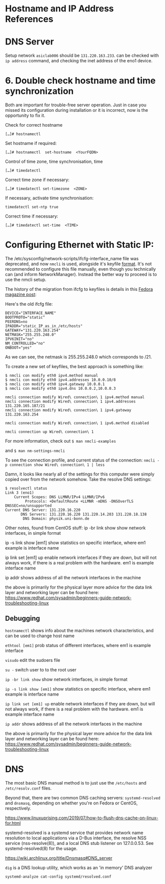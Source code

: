 # Hostname and IP Address References

# DNS Server


Setup network
`asiclab006` should be `131.220.163.233`. 
can be checked with `ip address` command, and checking the inet address of the eno1 device.


# 6. Double check hostname and time synchronization

Both are important for trouble-free server operation. Just in case you missed its configuration during installation or it is incorrect, now is the opportunity to fix it.

Check for correct hostname

`[…]# hostnamectl`

Set hostname if required:

`[…]# hostnamectl  set-hostname  <YourFQDN>`

Control of time zone, time synchronisation, time

`[…]# timedatectl`

Correct time zone if necessary:

`[…]# timedatectl set-timezone  <ZONE>`

If necessary, activate time synchronisation:

`timedatectl set-ntp true`

Correct time if necessary:

`[…]# timedatectl set-time  <TIME>`


# Configuring Ethernet with Static IP:
The /etc/sysconfig/network-scripts/ifcfg-interface_name file was deprecated, and now `nmcli` is used, alongside it's keyfile [format](https://people.freedesktop.org/~lkundrak/nm-docs/nm-settings-keyfile.html). It's not recommended to configure this file manually, even though you technically can (and inform NetworkManager). Instead the better way to proceed is to use the nmcli setup.

The history of the migration from ifcfg to keyfiles is details in this [Fedora magazine post](https://fedoramagazine.org/converting-networkmanager-from-ifcfg-to-keyfiles/):

Here's the old ifcfg file:

```
DEVICE="INTERFACE_NAME"
BOOTPROTO="static"
PEERDNS=no
IPADDR="static_IP_as_in_/etc/hosts"
GATEWAY="131.220.163.254"
NETMASK="255.255.248.0"
IPV6INIT="no"
NM_CONTROLLED="no"
ONBOOT="yes"
```

As we can see, the netmask is 255.255.248.0 which corresponds to /21.

To create a new set of keyfiles, the best approach is something like:

```
$ nmcli con modify eth0 ipv4.method manual
$ nmcli con modify eth0 ipv4.addresses 10.0.0.10/8
$ nmcli con modify eth0 ipv4.gateway 10.0.0.1
$ nmcli con modify eth0 ipv4.dns 10.0.0.2,10.0.0.3
```

```
nmcli connection modify Wired\ connection\ 1 ipv4.method manual
nmcli connection modify Wired\ connection\ 1 ipv4.addresses 131.220.165.187/21
nmcli connection modify Wired\ connection\ 1 ipv4.gateway 131.220.163.254

nmcli connection modify Wired\ connection\ 1 ipv6.method disabled

nmcli connection up Wired\ connection\ 1
```

For more information, check out
`$ man nmcli-examples`

and
`$ man nm-settings-nmcli`

To see the connection profile, and current status of the connection:
`nmcli -p connection show Wired\ connection\ 1 | less`

Damn, it looks like nearly all of the settings for this computer were simply copied over from the network somehow. Take the resolve DNS settings:

```
$ resolvectl status
Link 3 (eno1)
    Current Scopes: DNS LLMNR/IPv4 LLMNR/IPv6
         Protocols: +DefaultRoute +LLMNR -mDNS -DNSOverTLS DNSSEC=no/unsupported
Current DNS Server: 131.220.16.220
       DNS Servers: 131.220.16.220 131.220.14.203 131.220.18.138
        DNS Domain: physik.uni-bonn.de
```






Other notes, found from CentOS stuff:
ip -br link show
show network interfaces, in simple format

ip -s link show [em1]
show statistics on specific interface, where em1 example is interface name

ip link set [em1] up
enable network interfaces if they are down, but will not always work, if there is a real problem with the hardware. em1 is example interface name

ip addr
shows address of all the network interfaces in the machine

the above is primarily for the physical layer
more advice for the data link layer and networking layer can be found here:
https://www.redhat.com/sysadmin/beginners-guide-network-troubleshooting-linux


## Debugging

`hostnamectl`
shows info about the machines network characteristics, and can be used to change host name

`ethtool [em1]`
prob status of different interfaces, where em1 is example interface

`visudo`
edit the sudoers file

`su -`
switch user to to the root user

`ip -br link show`
show network interfaces, in simple format

`ip -s link show [em1]`
show statistics on specific interface, where em1 example is interface name

`ip link set [em1] up`
enable network interfaces if they are down, but will not always work, if there is a real problem with the hardware. em1 is example interface name

`ip addr`
shows address of all the network interfaces in the machine

the above is primarily for the physical layer
more advice for the data link layer and networking layer can be found here:
https://www.redhat.com/sysadmin/beginners-guide-network-troubleshooting-linux


# DNS

The most basic DNS manual method is to just use the `/etc/hosts` and `/etc/resolv.conf` files.

Beyond that, there are two common DNS caching servers: `systemd-resolved` and `dnsmasq`, depending on whether you're on Fedora or CentOS, respectively.

https://www.linuxuprising.com/2019/07/how-to-flush-dns-cache-on-linux-for.html

systemd-resolved is a systemd service that provides network name resolution to local applications via a D-Bus interface, the resolve NSS service (nss-resolve(8)), and a local DNS stub listener on 127.0.0.53. See systemd-resolved(8) for the usage.


https://wiki.archlinux.org/title/Dnsmasq#DNS_server


`dig` is a DNS lookup utility, which works as an 'in memory' DNS analyzer

`systemd-analyze cat-config systemd/resolved.conf`
